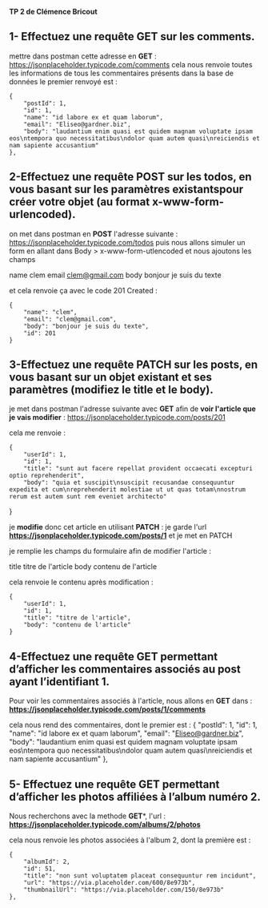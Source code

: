 **TP 2 de Clémence Bricout**

## 1- Effectuez une requête GET sur les comments.

mettre dans postman cette adresse en **GET**  :
https://jsonplaceholder.typicode.com/comments 
cela nous renvoie toutes les informations de tous les commentaires présents dans la base de données
le premier renvoyé est :     

    {
        "postId": 1,
        "id": 1,
        "name": "id labore ex et quam laborum",
        "email": "Eliseo@gardner.biz",
        "body": "laudantium enim quasi est quidem magnam voluptate ipsam eos\ntempora quo necessitatibus\ndolor quam autem quasi\nreiciendis et nam sapiente accusantium"
    },



## 2-Effectuez une requête POST sur les todos, en vous basant sur les paramètres existantspour créer votre objet (au format x-www-form-urlencoded).

on met dans postman en **POST** l'adresse suivante :
https://jsonplaceholder.typicode.com/todos
puis nous allons simuler un form en allant dans Body > x-www-form-utlencoded et nous ajoutons les champs 

name  clem 
email clem@gmail.com
body bonjour je suis du texte

et cela renvoie ça avec le code 201 Created :

    {
        "name": "clem",
        "email": "clem@gmail.com",
        "body": "bonjour je suis du texte",
        "id": 201
    }



## 3-Effectuez une requête PATCH sur les posts, en vous basant sur un objet existant et ses paramètres (modifiez le title et le body).

je met dans postman l'adresse suivante avec **GET** afin de **voir l'article que je vais modifier** :
https://jsonplaceholder.typicode.com/posts/201

cela me renvoie :

    {
        "userId": 1,
        "id": 1,
        "title": "sunt aut facere repellat provident occaecati excepturi optio reprehenderit",
        "body": "quia et suscipit\nsuscipit recusandae consequuntur expedita et cum\nreprehenderit molestiae ut ut quas totam\nnostrum rerum est autem sunt rem eveniet architecto"
}

je **modifie** donc cet article en utilisant **PATCH** :
je garde l'url **https://jsonplaceholder.typicode.com/posts/1** et je met en PATCH 

je remplie les champs du formulaire afin de modifier l'article :

title   titre de l'article
body    contenu de l'article

cela renvoie le contenu après modification :

    {
        "userId": 1,
        "id": 1,
        "title": "titre de l'article",
        "body": "contenu de l'article"
    }

## 4-Effectuez une requête GET permettant d’afficher les commentaires associés au post ayant l’identifiant 1.

Pour voir les commentaires associés à l'article, nous allons en **GET** dans : 
**https://jsonplaceholder.typicode.com/posts/1/comments**

cela nous rend des commentaires, dont le premier est :
    {
        "postId": 1,
        "id": 1,
        "name": "id labore ex et quam laborum",
        "email": "Eliseo@gardner.biz",
        "body": "laudantium enim quasi est quidem magnam voluptate ipsam eos\ntempora quo necessitatibus\ndolor quam autem quasi\nreiciendis et nam sapiente accusantium"
    },

## 5- Effectuez une requête GET permettant d’afficher les photos affiliées à l’album numéro 2.

Nous recherchons avec la methode **GET***, l'url :
**https://jsonplaceholder.typicode.com/albums/2/photos**

cela nous renvoie les photos associées à l'album 2, dont la première est :

    {
        "albumId": 2,
        "id": 51,
        "title": "non sunt voluptatem placeat consequuntur rem incidunt",
        "url": "https://via.placeholder.com/600/8e973b",
        "thumbnailUrl": "https://via.placeholder.com/150/8e973b"
    },
